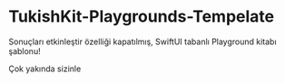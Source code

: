 # TukishKit-Playgrounds-Tempelate
Sonuçları etkinleştir özelliği kapatılmış, SwiftUI tabanlı Playground kitabı şablonu!

Çok yakında sizinle
